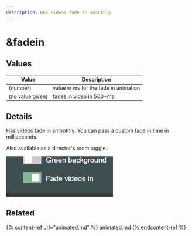```yaml
---
description: Has videos fade in smoothly
---
```


# \&fadein

## Values

| Value            | Description                           |
| ---------------- | ------------------------------------- |
| (number)         | value in ms for the fade in animation |
| (no value given) | fades in video in 500-ms              |

## Details

Has videos fade in smoothly. You can pass a custom fade in time in milliseconds.

Also available as a director's room toggle.

![](<../.gitbook/assets/image (130).png>)

## Related

{% content-ref url="animated.md" %}
[animated.md](animated.md)
{% endcontent-ref %}
